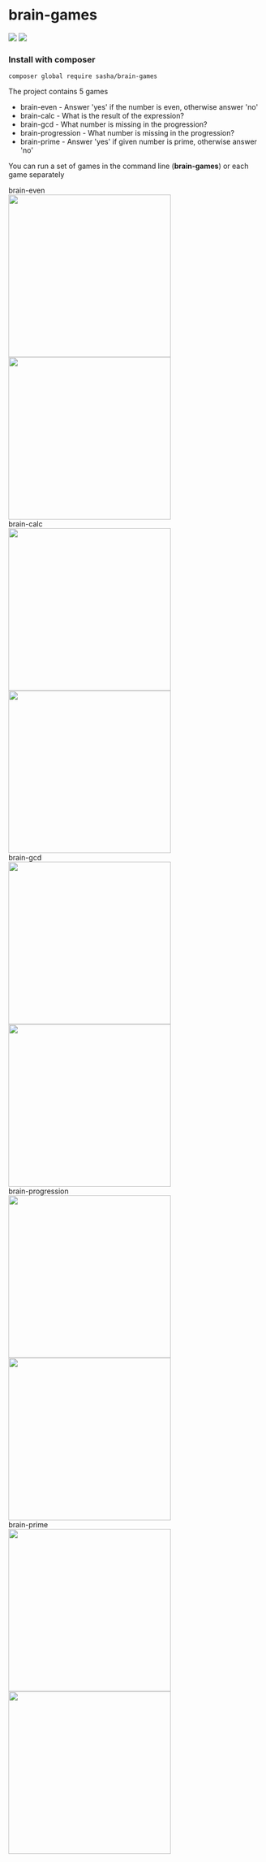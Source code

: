 # brain-games

<a href="https://codeclimate.com/github/molych/brain-games"><img src="https://api.codeclimate.com/v1/badges/a99a88d28ad37a79dbf6/maintainability"></a>
<a href="https://github.com/molych/brain-games/actions"><img src="https://github.com/molych/brain-games/workflows/PHP-CI/badge.svg"></a><br>

<h3>Install with composer</h3>

```
composer global require sasha/brain-games
```
<p>The project contains 5 games</p>

<ul>
    <li>brain-even - Answer 'yes' if the number is even, otherwise answer 'no'</li>
    <li>brain-calc - What is the result of the expression?</li>
    <li>brain-gcd - What number is missing in the progression?</li>
    <li>brain-progression - What number is missing in the progression?</li>
    <li>brain-prime - Answer 'yes' if given number is prime, otherwise answer 'no'</li>
</ul>

<p>You can run a set of games in the command line (<b>brain-games</b>) or each game separately</p>
brain-even <br>
<a href="https://asciinema.org/a/357656"><img src="https://asciinema.org/a/357656.png" width="320"/></a>
<a href="https://asciinema.org/a/357657"><img src="https://asciinema.org/a/357657.png" width="320"/></a><br>
brain-calc <br>
<a href="https://asciinema.org/a/357659"><img src="https://asciinema.org/a/357659.png" width="320"/></a>
<a href="https://asciinema.org/a/357663"><img src="https://asciinema.org/a/357663.png" width="320"/></a>
<br>
brain-gcd <br>
<a href="https://asciinema.org/a/357664"><img src="https://asciinema.org/a/357664.png" width="320"/></a>
<a href="https://asciinema.org/a/357665"><img src="https://asciinema.org/a/357665.png" width="320"/></a>
<br>
brain-progression <br>
<a href="https://asciinema.org/a/357669"><img src="https://asciinema.org/a/357669.png" width="320"/></a>
<a href="https://asciinema.org/a/357670"><img src="https://asciinema.org/a/357670.png" width="320"/></a>
<br>
brain-prime<br>
<a href="https://asciinema.org/a/357667"><img src="https://asciinema.org/a/357667.png" width="320"/></a>
<a href="https://asciinema.org/a/357668"><img src="https://asciinema.org/a/357668.png" width="320"/></a>
<br>
